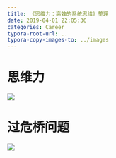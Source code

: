 ```yaml
---
title: 《思维力：高效的系统思维》整理
date: 2019-04-01 22:05:36
categories: Career
typora-root-url: ..
typora-copy-images-to: ../images
---
```


# 思维力
![](/images/20190401220444858.png)
# 过危桥问题
![](/images/20190401220514715.png)

